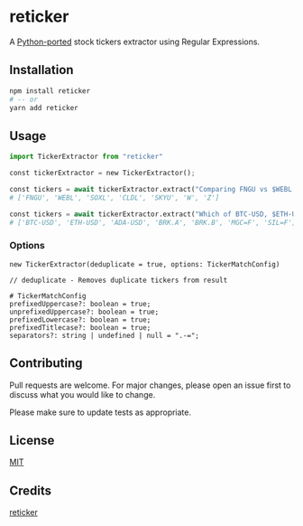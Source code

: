 # reticker

A [Python-ported](https://github.com/impredicative/reticker) stock tickers extractor using Regular Expressions.

## Installation

```bash
npm install reticker
# -- or
yarn add reticker
```

## Usage

```python
import TickerExtractor from "reticker"

const tickerExtractor = new TickerExtractor();

const tickers = await tickerExtractor.extract("Comparing FNGU vs $WEBL vs SOXL- who wins? And what about $cldl vs $Skyu? IMHO, SOXL is king!\nBTW, will the $w+$Z pair still grow?");
# ['FNGU', 'WEBL', 'SOXL', 'CLDL', 'SKYU', 'W', 'Z']

const tickers = await tickerExtractor.extract("Which of BTC-USD, $ETH-USD and $ada-usd is best?\nWhat about $Brk.a and $Brk.B? Compare futures MGC=F and SIL=F.");
# ['BTC-USD', 'ETH-USD', 'ADA-USD', 'BRK.A', 'BRK.B', 'MGC=F', 'SIL=F']
```

### Options

```
new TickerExtractor(deduplicate = true, options: TickerMatchConfig)

// deduplicate - Removes duplicate tickers from result

# TickerMatchConfig
prefixedUppercase?: boolean = true;
unprefixedUppercase?: boolean = true;
prefixedLowercase?: boolean = true;
prefixedTitlecase?: boolean = true;
separators?: string | undefined | null = ".-=";
```

## Contributing

Pull requests are welcome. For major changes, please open an issue first to discuss what you would like to change.

Please make sure to update tests as appropriate.

## License

[MIT](https://choosealicense.com/licenses/mit/)

## Credits

[reticker](https://github.com/impredicative/reticker)
